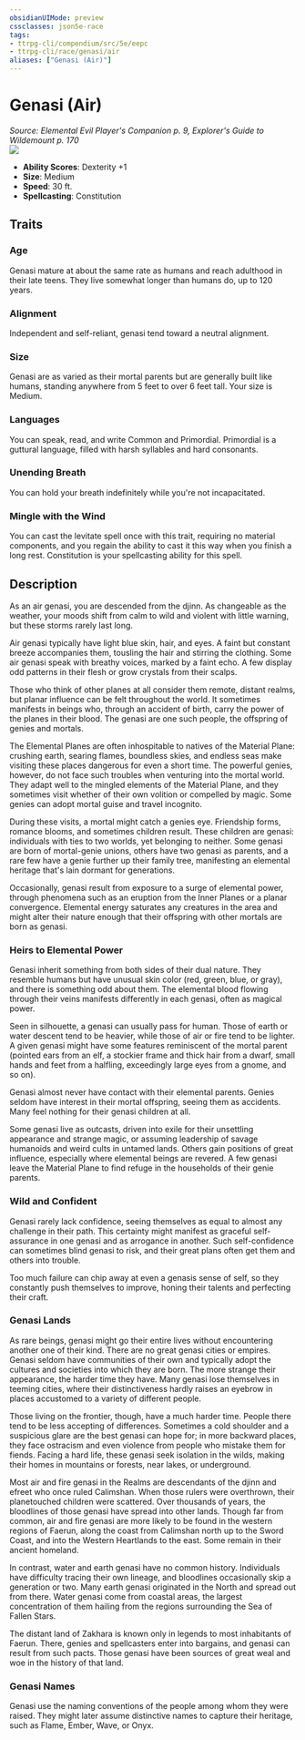 ```yaml
---
obsidianUIMode: preview
cssclasses: json5e-race
tags:
- ttrpg-cli/compendium/src/5e/eepc
- ttrpg-cli/race/genasi/air
aliases: ["Genasi (Air)"]
---
```

# Genasi (Air)
*Source: Elemental Evil Player's Companion p. 9, Explorer's Guide to Wildemount p. 170*  
![](races/EEPC/Genasi.webp#right)  

- **Ability Scores**: Dexterity +1
- **Size**: Medium
- **Speed**: 30 ft.
- **Spellcasting**: Constitution

## Traits

### Age

Genasi mature at about the same rate as humans and reach adulthood in their late teens. They live somewhat longer than humans do, up to 120 years.

### Alignment

Independent and self-reliant, genasi tend toward a neutral alignment.

### Size

Genasi are as varied as their mortal parents but are generally built like humans, standing anywhere from 5 feet to over 6 feet tall. Your size is Medium.

### Languages

You can speak, read, and write Common and Primordial. Primordial is a guttural language, filled with harsh syllables and hard consonants.

### Unending Breath

You can hold your breath indefinitely while you're not incapacitated.

### Mingle with the Wind

You can cast the levitate spell once with this trait, requiring no material components, and you regain the ability to cast it this way when you finish a long rest. Constitution is your spellcasting ability for this spell.

## Description

As an air genasi, you are descended from the djinn. As changeable as the weather, your moods shift from calm to wild and violent with little warning, but these storms rarely last long.

Air genasi typically have light blue skin, hair, and eyes. A faint but constant breeze accompanies them, tousling the hair and stirring the clothing. Some air genasi speak with breathy voices, marked by a faint echo. A few display odd patterns in their flesh or grow crystals from their scalps.

Those who think of other planes at all consider them remote, distant realms, but planar influence can be felt throughout the world. It sometimes manifests in beings who, through an accident of birth, carry the power of the planes in their blood. The genasi are one such people, the offspring of genies and mortals.

The Elemental Planes are often inhospitable to natives of the Material Plane: crushing earth, searing flames, boundless skies, and endless seas make visiting these places dangerous for even a short time. The powerful genies, however, do not face such troubles when venturing into the mortal world. They adapt well to the mingled elements of the Material Plane, and they sometimes visit whether of their own volition or compelled by magic. Some genies can adopt mortal guise and travel incognito.

During these visits, a mortal might catch a genies eye. Friendship forms, romance blooms, and sometimes children result. These children are genasi: individuals with ties to two worlds, yet belonging to neither. Some genasi are born of mortal-genie unions, others have two genasi as parents, and a rare few have a genie further up their family tree, manifesting an elemental heritage that's lain dormant for generations.

Occasionally, genasi result from exposure to a surge of elemental power, through phenomena such as an eruption from the Inner Planes or a planar convergence. Elemental energy saturates any creatures in the area and might alter their nature enough that their offspring with other mortals are born as genasi.

### Heirs to Elemental Power

Genasi inherit something from both sides of their dual nature. They resemble humans but have unusual skin color (red, green, blue, or gray), and there is something odd about them. The elemental blood flowing through their veins manifests differently in each genasi, often as magical power.

Seen in silhouette, a genasi can usually pass for human. Those of earth or water descent tend to be heavier, while those of air or fire tend to be lighter. A given genasi might have some features reminiscent of the mortal parent (pointed ears from an elf, a stockier frame and thick hair from a dwarf, small hands and feet from a halfling, exceedingly large eyes from a gnome, and so on).

Genasi almost never have contact with their elemental parents. Genies seldom have interest in their mortal offspring, seeing them as accidents. Many feel nothing for their genasi children at all.

Some genasi live as outcasts, driven into exile for their unsettling appearance and strange magic, or assuming leadership of savage humanoids and weird cults in untamed lands. Others gain positions of great influence, especially where elemental beings are revered. A few genasi leave the Material Plane to find refuge in the households of their genie parents.

### Wild and Confident

Genasi rarely lack confidence, seeing themselves as equal to almost any challenge in their path. This certainty might manifest as graceful self-assurance in one genasi and as arrogance in another. Such self-confidence can sometimes blind genasi to risk, and their great plans often get them and others into trouble.

Too much failure can chip away at even a genasis sense of self, so they constantly push themselves to improve, honing their talents and perfecting their craft.

### Genasi Lands

As rare beings, genasi might go their entire lives without encountering another one of their kind. There are no great genasi cities or empires. Genasi seldom have communities of their own and typically adopt the cultures and societies into which they are born. The more strange their appearance, the harder time they have. Many genasi lose themselves in teeming cities, where their distinctiveness hardly raises an eyebrow in places accustomed to a variety of different people.

Those living on the frontier, though, have a much harder time. People there tend to be less accepting of differences. Sometimes a cold shoulder and a suspicious glare are the best genasi can hope for; in more backward places, they face ostracism and even violence from people who mistake them for fiends. Facing a hard life, these genasi seek isolation in the wilds, making their homes in mountains or forests, near lakes, or underground.

Most air and fire genasi in the Realms are descendants of the djinn and efreet who once ruled Calimshan. When those rulers were overthrown, their planetouched children were scattered. Over thousands of years, the bloodlines of those genasi have spread into other lands. Though far from common, air and fire genasi are more likely to be found in the western regions of Faerun, along the coast from Calimshan north up to the Sword Coast, and into the Western Heartlands to the east. Some remain in their ancient homeland.

In contrast, water and earth genasi have no common history. Individuals have difficulty tracing their own lineage, and bloodlines occasionally skip a generation or two. Many earth genasi originated in the North and spread out from there. Water genasi come from coastal areas, the largest concentration of them hailing from the regions surrounding the Sea of Fallen Stars.

The distant land of Zakhara is known only in legends to most inhabitants of Faerun. There, genies and spellcasters enter into bargains, and genasi can result from such pacts. Those genasi have been sources of great weal and woe in the history of that land.

### Genasi Names

Genasi use the naming conventions of the people among whom they were raised. They might later assume distinctive names to capture their heritage, such as Flame, Ember, Wave, or Onyx.